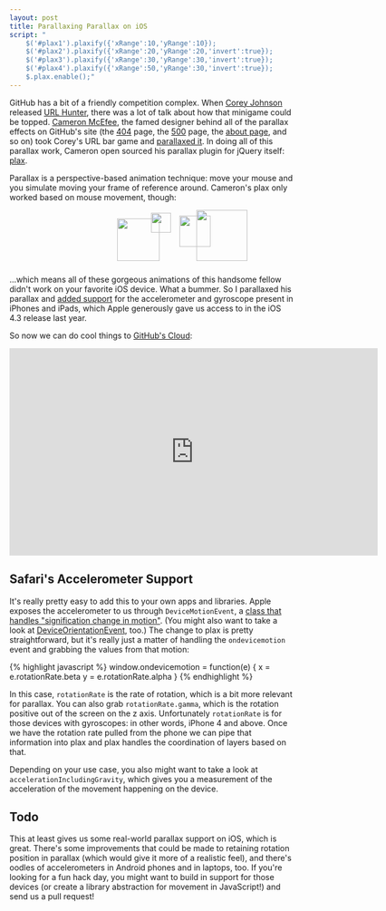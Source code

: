 ```yaml
---
layout: post
title: Parallaxing Parallax on iOS
script: "
    $('#plax1').plaxify({'xRange':10,'yRange':10});
    $('#plax2').plaxify({'xRange':20,'yRange':20,'invert':true});
    $('#plax3').plaxify({'xRange':30,'yRange':30,'invert':true});
    $('#plax4').plaxify({'xRange':50,'yRange':30,'invert':true});
    $.plax.enable();"
---
```


<script type="text/javascript" src="/javascript/plax.js"></script>

GitHub has a bit of a friendly competition complex. When [Corey
Johnson](http://twitter.com/probablycorey) released [URL
Hunter](http://probablyinteractive.com/url-hunter), there was a lot of talk
about how that minigame could be topped. [Cameron
McEfee](http://twitter.com/cameronmcefee), the famed designer behind all of the
parallax effects on GitHub's site (the [404](https://github.com/404) page, the
[500](https://github.com/500) page, the [about page](https://github.com/about),
and so on) took Corey's URL bar game and [parallaxed
it](http://cameronmcefee.com/parallax-url/). In doing all of this parallax
work, Cameron open sourced his parallax plugin for jQuery itself:
[plax](https://github.com/cameronmcefee/plax).

Parallax is a perspective-based animation technique: move your mouse and you
simulate moving your frame of reference around. Cameron's plax only worked
based on mouse movement, though:

<div style="position: relative; height: 100px; z-index: 1">
  <img src="http://gravatar.com/avatar/6f63cde8b16b035280ca615f621a6c8c?s=142" width="35" style="position: absolute; top: 05px; left: 250px; display: inline" id="plax1" />
  <img src="http://gravatar.com/avatar/6f63cde8b16b035280ca615f621a6c8c?s=142" width="55" style="position: absolute; top: 10px; left: 300px; display: inline" id="plax2" />
  <img src="http://gravatar.com/avatar/6f63cde8b16b035280ca615f621a6c8c?s=142" width="75" style="position: absolute; top: 15px; left: 190px; display: inline" id="plax3" />
  <img src="http://gravatar.com/avatar/6f63cde8b16b035280ca615f621a6c8c?s=142" width="90" style="position: absolute; top: 0px; left: 330px; display: inline" id="plax4" />
</div>

...which means all of these gorgeous animations of this handsome fellow didn't
work on your favorite iOS device. What a bummer. So I parallaxed his parallax
and [added support](https://github.com/cameronmcefee/plax/pull/6) for the
accelerometer and gyroscope present in iPhones and iPads, which Apple
generously gave us access to in the iOS 4.3 release last year.

So now we can do cool things to [GitHub's Cloud](http://cloud.github.com):

<iframe src="http://player.vimeo.com/video/25872573" width="650" height="366" frameborder="0"></iframe>

## Safari's Accelerometer Support

It's really pretty easy to add this to your own apps and libraries. Apple
exposes the accelerometer to us through `DeviceMotionEvent`, a [class that
handles "signification change in
motion"](http://developer.apple.com/library/safari/#documentation/SafariDOMAdditions/Reference/DeviceMotionEventClassRef/DeviceMotionEvent/DeviceMotionEvent.html).
(You might also want to take a look at
[DeviceOrientationEvent](http://developer.apple.com/library/safari/documentation/SafariDOMAdditions/Reference/DeviceOrientationEventClassRef/DeviceOrientationEvent/DeviceOrientationEvent.html),
too.) The change to plax is pretty straightforward, but it's really just a
matter of handling the `ondevicemotion` event and grabbing the values from that
motion:

{% highlight javascript %}
window.ondevicemotion = function(e) {
  x = e.rotationRate.beta
  y = e.rotationRate.alpha
}
{% endhighlight %}

In this case, `rotationRate` is the rate of rotation, which is a bit more
relevant for parallax. You can also grab `rotationRate.gamma`, which is the
rotation positive out of the screen on the z axis. Unfortunately `rotationRate`
is for those devices with gyroscopes: in other words, iPhone 4 and above. Once
we have the rotation rate pulled from the phone we can pipe that information
into plax and plax handles the coordination of layers based on that.

Depending on your use case, you also might want to take a look at
`accelerationIncludingGravity`, which gives you a measurement of the
acceleration of the movement happening on the device.

## Todo

This at least gives us some real-world parallax support on iOS, which is great.
There's some improvements that could be made to retaining rotation position in
parallax (which would give it more of a realistic feel), and there's oodles of
accelerometers in Android phones and in laptops, too. If you're looking for a
fun hack day, you might want to build in support for those devices (or create a
library abstraction for movement in JavaScript!) and send us a pull request!
